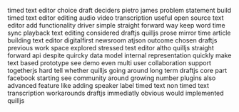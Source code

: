 timed text editor choice draft deciders pietro james problem statement build timed text editor editing audio video transcription useful open source text editor add functionality driver simple straight forward way keep word time sync playback text editing considered draftjs quilljs prose mirror time article building text editor digitalfirst newsroom atjson outcome chosen draftjs previous work space explored stressed test editor altho quilljs straight forward api despite quircky data model internal representation quickly make text based prototype see demo even multi user collaboration support togetherjs hard tell whether quilljs going around long term draftjs core part facebook starting see community around growing number plugins also advanced feature like adding speaker label timed text non timed text transcription workarounds draftjs immediatly obvious would implemented quilljs